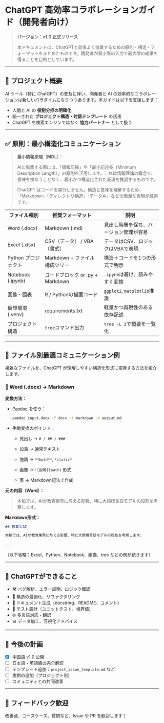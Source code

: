 # ChatGPT 高効率コラボレーションガイド（開発者向け）

> **バージョン：v1.0 正式リリース**
>
> 本ドキュメントは、ChatGPTと効率よく協業するための原則・構造・フォーマットをまとめたものです。開発者が最小限の入力で最大限の成果を得ることを目的としています。

---

## 📌 プロジェクト概要

AI ツール（特に ChatGPT）の普及に伴い、開発者と AI の効率的なコラボレーションは新しいパラダイムになりつつあります。本ガイドは以下を支援します：

- 人間と AI の **役割分担の明確化**
- 統一された **プロジェクト構造・対話テンプレート** の活用
- ChatGPT を検索エンジンではなく **協力パートナー** として扱う

---

## ✅ 原則：最小構造化コミュニケーション

> **最小情報原理（MDL）**：
>
> AIと協業する際には、「情報圧縮」や「最小記述長（Minimum Description Length）」の原則を活用します。これは情報理論の概念で、意味を損なうことなく、最小かつ構造化された表現を推奨するものです。
>
> ChatGPT はコードを実行しません。構造と意味を理解するため、「Markdown」「ディレクトリ構造」「データ片」などの簡潔な表現が最適です。

| ファイル種別        | 推奨フォーマット                  | 説明 |
|------------------|-----------------------------|------|
| Word (.docx)     | Markdown (.md)              | 見出し階層を保ち、バージョン管理が容易 |
| Excel (.xlsx)    | CSV（データ） / VBA（書式）   | データはCSV、ロジックはVBAで表現 |
| Python プロジェクト | Markdown + ファイル構成ツリー       | 構造＋コードを1つの形式で明示 |
| Notebook (.ipynb) | コードブロック or .py + Markdown | `.ipynb`は避け、読みやすく変換 |
| 画像・図表         | R / Pythonの描画コード          | `ggplot2`, `matplotlib`推奨 |
| 仮想環境 (.venv)  | requirements.txt            | 軽量かつ再現性のある依存記述 |
| プロジェクト構造     | `tree`コマンド出力               | `tree -L 2`で概要を一覧化 |

---

## 📘 ファイル別最適コミュニケーション例

複雑なファイルを、ChatGPT が理解しやすい構造化形式に変換する方法を紹介します。

### 📄 Word (.docx) → Markdown

**変換方法：**

- [Pandoc](https://pandoc.org/) を使う：
  ```bash
  pandoc input.docx -f docx -t markdown -o output.md
  ```
- 手動変換のポイント：

  - 見出し → `# / ## / ###`

  - 段落 → 通常テキスト

  - 強調 → `**bold**`, `*italic*`

  - 画像 → `![説明](path)` 形式

  - 表 → Markdown記法で作成

**元の内容（Word）：**

> 本稿では、AIが教育業界に与える影響、特に大規模言語モデルの役割を考察します。

**Markdown形式：**

```markdown
## 教育とAI

本稿では、AIが教育業界に与える影響、特に大規模言語モデルの役割を考察します。
```

...

（以下省略：Excel、Python、Notebook、画像、tree などの例が続きます）

---

## 🧰 ChatGPTができること

- 🛠️ バグ解析、エラー説明、ロジック確認
- 🧱 構造の最適化、リファクタリング
- 📜 ドキュメント生成（docstring、README、コメント）
- 🧪 テスト設計（ユニットテスト、境界値）
- 🌐 多言語対応・翻訳
- 📊 データ加工、可視化アドバイス

---

## 🚀 今後の計画

- [x] 中国語 v1.0 公開
- [ ] 日本語・英語版の完全翻訳
- [ ] テンプレート追加：`project_issue_template.md` など
- [ ] 実例の追加（プロジェクト別）
- [ ] コミュニティとの共同改善

---

## 📮 フィードバック歓迎

改善点、ユースケース、質問など、Issue や PR を歓迎します！
